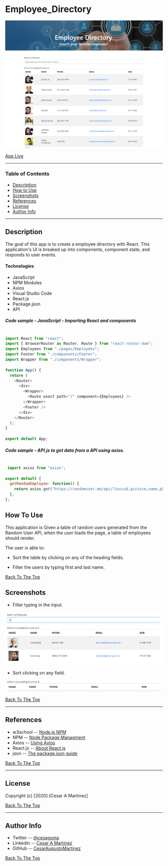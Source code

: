 # Employee_Directory

![picture](/employeedirectory/public/images/employeeDirectory.png)

[App Live](https://cesaraugustomartinez.github.io/Employees_Directory/)

---

### Table of Contents

- [Description](#description)
- [How to Use](#how-to-use)
- [Screenshots](#screenshots)
- [References](#references)
- [License](#license)
- [Author Info](#author-info)

---

## Description

The goal of this app is to create a employee directory with React. This application's UI is breaked up into components, component state, and responds to user events.

#### Technologies

- JavaScript
- NPM Modules
- Axios
- Visual Studio Code
- React.js
- Package.json
- API


##### Code sample - JavaScript - Importing React and components 
#

```js
import React from "react";
import { BrowserRouter as Router, Route } from "react-router-dom";
import Employees from "./pages/Employees";
import Footer from "./components/Footer";
import Wrapper from "./components/Wrapper";

function App() {
  return (
    <Router>
      <div>
        <Wrapper>
          <Route exact path="/" component={Employees} />
        </Wrapper>
        <Footer />
      </div>
    </Router>
  );
}

export default App;


```
##### Code sample - API.js to get data from a API using axios.
#
```js
 import axios from "axios";

export default {
  getRandomEmployee: function() {
    return axios.get("https://randomuser.me/api/?inc=id,picture,name,phone,email,dob&results=50");
  },
};


```


## How To Use

This application is Given a table of random users generated from the Random User API, when the user loads the page, a table of employees should render.

The user is able to:

- Sort the table by clicking on any of the heading fields.

- Filter the users by typing first and last name.


[Back To The Top](#Employee_Directory)
 
## Screenshots

- Filter typing in the input. 

![picture](/employeedirectory/public/images/filter.png)

- Sort clicking on any field. 

![picture](/employeedirectory/public/images/sort.png)


[Back To The Top](#Online-Offline-Budget-Trackers)

---

## References

- w3school -- [Node.js NPM](https://www.w3schools.com/nodejs/nodejs_npm.asp)
- NPM -- [Node Package Managment](https://www.npmjs.com/)
- Axios -- [Using Axios](https://www.npmjs.com/package/axios)
- React.js -- [About React.js](https://reactjs.org/docs/getting-started.html)
- json -- [The package.json guide](https://nodejs.dev/learn/the-package-json-guide)


[Back To The Top](#Employee_Directory)

---

## License

Copyright (c) [2020] [Cesar A Martinez]

[Back To The Top](#Employee_Directory)

---

## Author Info

- Twitter -- [@cesaguma](https://twitter.com/cesaguma)
- Linkedin -- [Cesar A Martinez](https://www.linkedin.com/in/cesar-augusto-martinez-auquilla/)
- GitHub -- [CesarAugustoMartinez](https://github.com/CesarAugustoMartinez)

[Back To The Top](#Employee_Directory)
